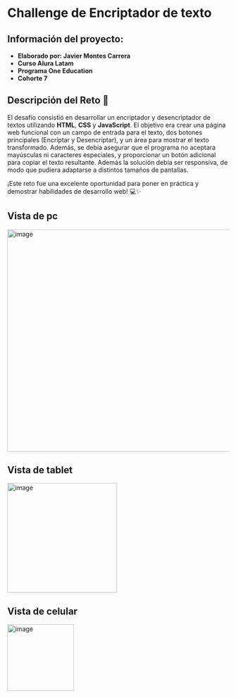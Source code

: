 # Challenge de Encriptador de texto
## Información del proyecto:
- **Elaborado por: Javier Montes Carrera**
- **Curso Alura Latam**
- **Programa One Education**
- **Cohorte 7**

## Descripción del Reto 🚀

El desafío consistió en desarrollar un encriptador y desencriptador de textos utilizando **HTML**, **CSS** y **JavaScript**. El objetivo era crear una página web funcional con un campo de entrada para el texto, dos botones principales (Encriptar y Desencriptar), y un área para mostrar el texto transformado. Además, se debía asegurar que el programa no aceptara mayúsculas ni caracteres especiales, y proporcionar un botón adicional para copiar el texto resultante. Además la solución debía ser responsiva, de modo que pudiera adaptarse a distintos tamaños de pantallas.

¡Este reto fue una excelente oportunidad para poner en práctica y demostrar habilidades de desarrollo web! 💻✨
 

## Vista de pc
<img width="505" alt="image" src="https://github.com/javiermontescarrera/oracle-alura-encriptador-texto/assets/7554008/172c29b4-4e9b-4f16-8bf0-2b89dc09c63d">


## Vista de tablet
<img width="249" alt="image" src="https://github.com/javiermontescarrera/oracle-alura-encriptador-texto/assets/7554008/f3457dbb-ac30-486d-a1fe-4c119a567a24">


## Vista de celular
<img width="151" alt="image" src="https://github.com/javiermontescarrera/oracle-alura-encriptador-texto/assets/7554008/2e6f922c-a43b-4cc0-be93-7e2237fd8ff9">

